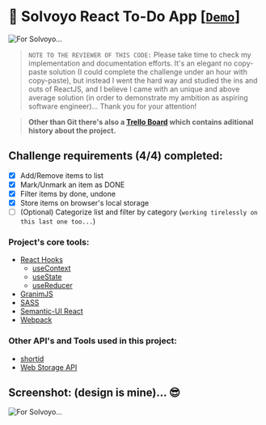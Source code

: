 # :dart: Solvoyo React To-Do App [[`Demo`]](https://genesis-algorithms.github.io/solvoyo-react-todo/)
![For Solvoyo...](https://s.put.re/gnfdp2JG.png)
> `NOTE TO THE REVIEWER OF THIS CODE:` Please take time to check my implementation and documentation 
efforts. It's an elegant no copy-paste solution (I could complete the challenge under an hour with copy-paste),
but instead I went the hard way and studied the ins and outs of ReactJS, and I believe I came with an unique and above average solution (in order to demonstrate my ambition as aspiring software engineer)... Thank you for your attention!

>  **Other than Git there's also a [Trello Board](https://trello.com/b/8yD27DLm/solvoyo-challenge) which contains aditional history about the project.**

## Challenge requirements (4/4) completed:

- [x] Add/Remove items to list
- [x] Mark/Unmark an item as DONE
- [x] Filter items by done, undone
- [x] Store items on browser's local storage
- [ ] (Optional) Categorize list and filter by category (`working tirelessly on this last one too...`)

### Project's core tools:
* [React Hooks](https://reactjs.org/docs/hooks-intro.html)
  * [useContext](https://reactjs.org/docs/hooks-reference.html#usecontext)
  * [useState](https://reactjs.org/docs/hooks-reference.html#usestate)
  * [useReducer](https://reactjs.org/docs/hooks-reference.html#usereducer)
* [GranimJS](https://sarcadass.github.io/granim.js/)
* [SASS](https://sass-lang.com/)
* [Semantic-UI React](https://react.semantic-ui.com/)
* [Webpack](https://webpack.js.org/concepts/)

### **Other API's and Tools used in this project:**
* [shortid](https://github.com/dylang/shortid)
* [Web Storage API](https://developer.mozilla.org/en-US/docs/Web/API/Web_Storage_API/Using_the_Web_Storage_API)

## Screenshot: (design is mine)... :sunglasses:
![For Solvoyo...](https://s.put.re/gnfdp2JG.png)

